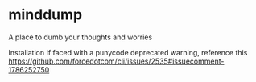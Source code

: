 # minddump

A place to dumb your thoughts and worries

Installation
If faced with a punycode deprecated warning, reference this https://github.com/forcedotcom/cli/issues/2535#issuecomment-1786252750
